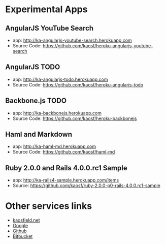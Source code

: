 # Experimental Apps

## AngularJS YouTube Search

* app: http://ka-angularjs-youtube-search.herokuapp.com
* Source Code: https://github.com/kaosf/heroku-angularjs-youtube-search

## AngularJS TODO

* app: http://ka-angularjs-todo.herokuapp.com
* Source Code: https://github.com/kaosf/heroku-angularjs-todo

## Backbone.js TODO

* app: http://ka-backbonejs.herokuapp.com
* Source Code: https://github.com/kaosf/heroku-backbonejs

## Haml and Markdown

* app: http://ka-haml-md.herokuapp.com
* Source Code: https://github.com/kaosf/haml-md

## Ruby 2.0.0 and Rails 4.0.0.rc1 Sample

* app: http://ka-rails4-sample.herokuapp.com/items
* Source: https://github.com/kaosf/ruby-2.0.0-p0-rails-4.0.0.rc1-sample

# Other services links

* [kaosfield.net](http://kaosfield.net)
* [Google](https://google.com)
* [Github](https://github.com)
* [Bitbucket](https://bitbucket.org)
